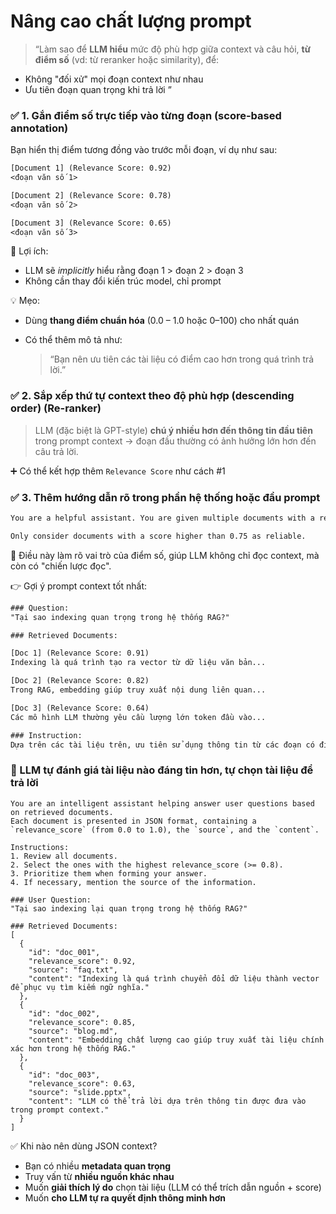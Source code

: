 # Nâng cao chất lượng prompt

> “Làm sao để **LLM hiểu** mức độ phù hợp giữa context và câu hỏi, **từ điểm số** (vd: từ reranker hoặc similarity), để:

* Không "đối xử" mọi đoạn context như nhau
* Ưu tiên đoạn quan trọng khi trả lời
  ”

### ✅ **1. Gắn điểm số trực tiếp vào từng đoạn (score-based annotation)**

Bạn hiển thị điểm tương đồng vào trước mỗi đoạn, ví dụ như sau:

```txt
[Document 1] (Relevance Score: 0.92)
<đoạn văn số 1>

[Document 2] (Relevance Score: 0.78)
<đoạn văn số 2>

[Document 3] (Relevance Score: 0.65)
<đoạn văn số 3>
```

🎯 Lợi ích:

* LLM sẽ *implicitly* hiểu rằng đoạn 1 > đoạn 2 > đoạn 3
* Không cần thay đổi kiến trúc model, chỉ prompt

💡 Mẹo:

* Dùng **thang điểm chuẩn hóa** (0.0 – 1.0 hoặc 0–100) cho nhất quán
* Có thể thêm mô tả như:

  > “Bạn nên ưu tiên các tài liệu có điểm cao hơn trong quá trình trả lời.”

### ✅ **2. Sắp xếp thứ tự context theo độ phù hợp (descending order) (Re-ranker)**

> LLM (đặc biệt là GPT-style) **chú ý nhiều hơn đến thông tin đầu tiên** trong prompt context → đoạn đầu thường có ảnh hưởng lớn hơn đến câu trả lời.

➕ Có thể kết hợp thêm `Relevance Score` như cách #1

### ✅ **3. Thêm hướng dẫn rõ trong phần hệ thống hoặc đầu prompt**

```txt
You are a helpful assistant. You are given multiple documents with a relevance score to the question. Use the documents with higher scores as the main source of truth.

Only consider documents with a score higher than 0.75 as reliable.
```

🎯 Điều này làm rõ vai trò của điểm số, giúp LLM không chỉ đọc context, mà còn có "chiến lược đọc".

👉 Gợi ý prompt context tốt nhất:

```txt
### Question:
"Tại sao indexing quan trọng trong hệ thống RAG?"

### Retrieved Documents:

[Doc 1] (Relevance Score: 0.91)
Indexing là quá trình tạo ra vector từ dữ liệu văn bản...

[Doc 2] (Relevance Score: 0.82)
Trong RAG, embedding giúp truy xuất nội dung liên quan...

[Doc 3] (Relevance Score: 0.64)
Các mô hình LLM thường yêu cầu lượng lớn token đầu vào...

### Instruction:
Dựa trên các tài liệu trên, ưu tiên sử dụng thông tin từ các đoạn có điểm số cao hơn để trả lời câu hỏi.
```


### 🔬 LLM tự đánh giá tài liệu nào đáng tin hơn, tự chọn tài liệu để trả lời

```
You are an intelligent assistant helping answer user questions based on retrieved documents.  
Each document is presented in JSON format, containing a `relevance_score` (from 0.0 to 1.0), the `source`, and the `content`.

Instructions:
1. Review all documents.
2. Select the ones with the highest relevance_score (>= 0.8).
3. Prioritize them when forming your answer.
4. If necessary, mention the source of the information.

### User Question:
"Tại sao indexing lại quan trọng trong hệ thống RAG?"

### Retrieved Documents:
[
  {
    "id": "doc_001",
    "relevance_score": 0.92,
    "source": "faq.txt",
    "content": "Indexing là quá trình chuyển đổi dữ liệu thành vector để phục vụ tìm kiếm ngữ nghĩa."
  },
  {
    "id": "doc_002",
    "relevance_score": 0.85,
    "source": "blog.md",
    "content": "Embedding chất lượng cao giúp truy xuất tài liệu chính xác hơn trong hệ thống RAG."
  },
  {
    "id": "doc_003",
    "relevance_score": 0.63,
    "source": "slide.pptx",
    "content": "LLM có thể trả lời dựa trên thông tin được đưa vào trong prompt context."
  }
]
```

✅ Khi nào nên dùng JSON context?

* Bạn có nhiều **metadata quan trọng**
* Truy vấn từ **nhiều nguồn khác nhau**
* Muốn **giải thích lý do** chọn tài liệu (LLM có thể trích dẫn nguồn + score)
* Muốn **cho LLM tự ra quyết định thông minh hơn**



